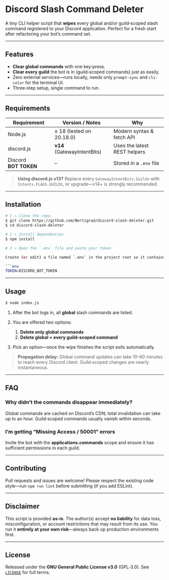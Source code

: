 # Discord Slash Command Deleter

A tiny CLI helper script that **wipes** every global and/or guild‑scoped slash command registered to your Discord application. Perfect for a fresh start after refactoring your bot’s command set.

---

## Features

* **Clear global commands** with one key‑press.
* **Clear every guild** the bot is in (guild‑scoped commands) just as easily.
* Zero external services—runs locally, needs only `prompt-sync` and `cli-color` for the terminal UI.
* Three‑step setup, single command to run.

---

## Requirements

| Requirement           | Version / Notes             | Why                          |
| --------------------- | --------------------------- | ---------------------------- |
| Node.js               | ≥ 18 (tested on 20.18.0)    | Modern syntax & fetch API    |
| discord.js            | **v14** (GatewayIntentBits) | Uses the latest REST helpers |
| Discord **BOT TOKEN** | –                           | Stored in a `.env` file      |

> **Using discord.js v13?** Replace every `GatewayIntentBits.Guilds` with `Intents.FLAGS.GUILDS`, or upgrade—v14+ is strongly recommended.

---

## Installation

````bash
# 1 » Clone the repo
$ git clone https://github.com/Bertigrad/discord-slash-deleter.git
$ cd discord-slash-deleter

# 2 » Install dependencies
$ npm install

# 3 » Open the `.env` file and paste your token

Create (or edit) a file named `.env` in the project root so it contains only:

```env
TOKEN=DISCORD_BOT_TOKEN
````

---

## Usage

```bash
$ node index.js
```

1. After the bot logs in, all **global** slash commands are listed.
2. You are offered two options:

   1. **Delete only global commands**
   2. **Delete global + every guild‑scoped command**
3. Pick an option—once the wipe finishes the script exits automatically.

> **Propagation delay:** Global command updates can take 10–60 minutes to reach every Discord client. Guild‑scoped changes are nearly instantaneous.

---

## FAQ

### Why didn’t the commands disappear immediately?

Global commands are cached on Discord’s CDN; total invalidation can take up to an hour. Guild‑scoped commands usually vanish within seconds.

### I’m getting “Missing Access / 50001” errors

Invite the bot with the **applications.commands** scope and ensure it has sufficient permissions in each guild.

---

## Contributing

Pull requests and issues are welcome! Please respect the existing code style—run `npm run lint` before submitting (if you add ESLint).

---

## Disclaimer

This script is provided **as‑is**. The author(s) accept **no liability** for data loss, misconfiguration, or account restrictions that may result from its use. You run it **entirely at your own risk**—always back up production environments first.

---

## License

Released under the **GNU General Public License v3.0** (GPL‑3.0). See [`LICENSE`](LICENSE) for full terms.
